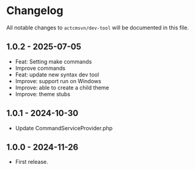 # Changelog

All notable changes to `actcmsvn/dev-tool` will be documented in this file.

## 1.0.2 - 2025-07-05

- Feat: Setting make commands
- Improve commands
- Feat: update new syntax dev tool
- Improve: support run on Windows
- Improve: able to create a child theme
- Improve: theme stubs

## 1.0.1 - 2024-10-30

- Update CommandServiceProvider.php

## 1.0.0 - 2024-11-26

- First release.
